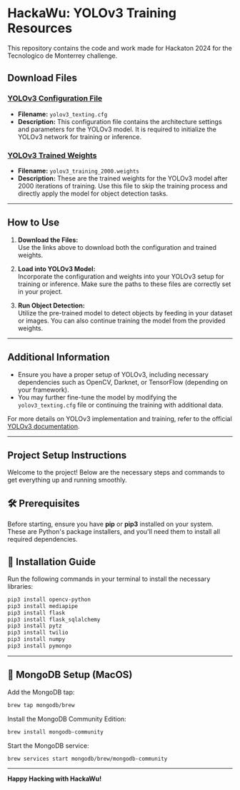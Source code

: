 # HackaWu: YOLOv3 Training Resources

This repository contains the code and work made for Hackaton 2024 for the Tecnologico de Monterrey challenge.

## Download Files

### [YOLOv3 Configuration File](https://drive.google.com/file/d/1T80k25Qc56WUSdc9NJeH2regYBW3vfZ_/view?usp=drive_link)
- **Filename:** `yolov3_texting.cfg`
- **Description:** This configuration file contains the architecture settings and parameters for the YOLOv3 model. It is required to initialize the YOLOv3 network for training or inference.

### [YOLOv3 Trained Weights](https://drive.google.com/file/d/1BxQcpbM_RaEDsrhTM9yON2cVBk_Q7Q8D/view?usp=drive_link)
- **Filename:** `yolov3_training_2000.weights`
- **Description:** These are the trained weights for the YOLOv3 model after 2000 iterations of training. Use this file to skip the training process and directly apply the model for object detection tasks.

---

## How to Use

1. **Download the Files:**  
   Use the links above to download both the configuration and trained weights.

2. **Load into YOLOv3 Model:**  
   Incorporate the configuration and weights into your YOLOv3 setup for training or inference. Make sure the paths to these files are correctly set in your project.

3. **Run Object Detection:**  
   Utilize the pre-trained model to detect objects by feeding in your dataset or images. You can also continue training the model from the provided weights.

---

## Additional Information

- Ensure you have a proper setup of YOLOv3, including necessary dependencies such as OpenCV, Darknet, or TensorFlow (depending on your framework).
- You may further fine-tune the model by modifying the `yolov3_texting.cfg` file or continuing the training with additional data.

For more details on YOLOv3 implementation and training, refer to the official [YOLOv3 documentation](https://pjreddie.com/darknet/yolo/).

---
## Project Setup Instructions

Welcome to the project! Below are the necessary steps and commands to get everything up and running smoothly.

## 🛠️ Prerequisites

Before starting, ensure you have **pip** or **pip3** installed on your system. These are Python's package installers, and you'll need them to install all required dependencies.

## 🔧 Installation Guide

Run the following commands in your terminal to install the necessary libraries:

```bash
pip3 install opencv-python
pip3 install mediapipe
pip3 install flask
pip3 install flask_sqlalchemy
pip3 install pytz
pip3 install twilio
pip3 install numpy
pip3 install pymongo
```
---
## 🍏 MongoDB Setup (MacOS)

Add the MongoDB tap:
```bash
brew tap mongodb/brew
```

Install the MongoDB Community Edition:
```bash
brew install mongodb-community
```

Start the MongoDB service:
```bash
brew services start mongodb/brew/mongodb-community
```

---

**Happy Hacking with HackaWu!**
